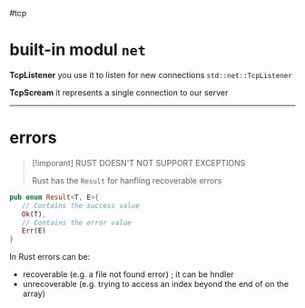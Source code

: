 #tcp

#  built-in modul `net`

**TcpListener** you use it to listen for new connections
`std::net::TcpListener`


**TcpScream** it represents a single connection to our server


----
# errors
> [!imporant] RUST DOESN'T  NOT SUPPORT EXCEPTIONS
> 
> Rust has the `Result` for hanfling recoverable errors
```rust
pub enum Result<T, E>{
   // Contains the success value
   Ok(T),
   // Contains the error value
   Err(E)
}
```




In Rust errors can be:
- recoverable (e.g. a file not found error) ; it can be hndler
- unrecoverable  (e.g. trying to access an index beyond the end of on the array)












